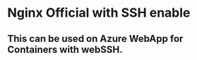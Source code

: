 # Nginx Official with SSH enable  
## This can be used on Azure WebApp for Containers __with webSSH__.

